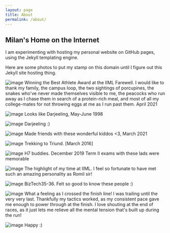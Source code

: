 ```yaml
---
layout: page
title: About
permalink: /about/
---
```


## Milan's Home on the Internet

I am experimenting with hosting my personal website on GitHub pages, using the Jekyll templating engine.

Here are some photos to put my stamp on this domain until I figure out this Jekyll site hosting thing.

![image](/JekyllDemo/assets/img/iiml-farewell-best-athlete.jpg)
Winning the Best Athlete Award at the IIML Farewell. I would like to thank my family, the campus loop, the two sightings of porcupines, the snakes who've never made themselves visible to me, the peacocks who run away as I chase them in search of a protein-rich meal, and most of all my college-mates for not throwing eggs at me as I run past them.
April 2021

![image](/JekyllDemo/assets/img/mummy.jpg)
Looks like Darjeeling, May-June 1998

![image](/JekyllDemo/assets/img/papa.jpg)
Darjeeling :)

![image](/JekyllDemo/assets/img/iiml-connoisseurs.jpg)
Made friends with these wonderful kiddos <3, March 2021

![image](/JekyllDemo/assets/img/mcleodganj.jpg)
Trekking to Triund. [March 2016]

![image](/JekyllDemo/assets/img/ramit-ayush.jpg)
H7 buddies. December 2019 Term II exams with these lads were memorable

![image](/JekyllDemo/assets/img/romil-sir.jpg)
The highlight of my time at IIML. I feel so fortunate to have met such an amazing personality as Romil sir!

![image](/JekyllDemo/assets/img/biztech3536.jpg)
BizTech35-36. Felt so good to know these people :)

![image](/JekyllDemo/assets/img/winning-campus-run.jpeg)
What a feeling as I crossed the finish line! I was trailing until the very very last. Thankfully my tactics worked, as my consistent pace gave me enough to power through at the finish. I love shouting at the end of races, as it just lets me relieve all the mental tension that's built up during the run!

![image](/JekyllDemo/assets/img/post-run-smile.jpeg)
Happy :)
